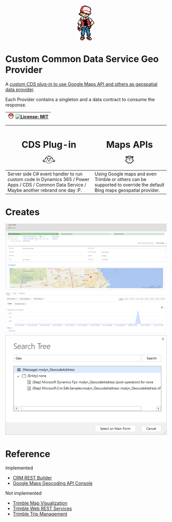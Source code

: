<p align="center"><img src="img/red.png"></p>

# Custom Common Data Service Geo Provider

A [custom CDS plug-in to use Google Maps API and others as geospatial data provider](https://docs.microsoft.com/en-us/dynamics365/customer-engagement/common-scheduler/developer/sample-custom-plugin-google-geospatial-data-provider).

Each Provider contains a singleton and a data contract to consume the response.

| <img src="img/poke.svg" height="16"> [![License: MIT](https://img.shields.io/badge/License-MIT-grey.svg)](https://opensource.org/licenses/MIT) |
| :- |

| <h1 align="center">CDS Plug-in</h1><p align="center"><img src="img/p1.png" height="24"></p> | <h1 align="center">Maps APIs</h1><p align="center"><img src="img/p2.png" height="24"></p> |
| :------------------------ | :--------------------- |
| Server side C# event handler to run custom code in Dynamics 365 / Power Apps / CDS / Common Data Service / Maybe another rebrand one day :P. | Using Google maps and even Trimble or others can be supported to override the default Bing maps geospatial provider. |

# Creates

<img src="img/dynamics-work-order.png">
<img src="img/google-api-console.png">
<img src="img/dynamics-override-default-event-handler.png">

# Reference
Implemented
* [CRM REST Builder](https://github.com/jlattimer/CRMRESTBuilder)
* [Google Maps Geocoding API Console](https://console.cloud.google.com/google/maps-apis/apis/geocoding-backend.googleapis.com/metrics)

Not implemented
* [Trimble Map Visualization](https://maps.alk.com/Developer/1.2/Default)
* [Trimble Web REST Services](https://maps.alk.com/PCMDoc/RestServices)
* [Trimble Trip Management](https://tripmanagement.alk.com/help/)
